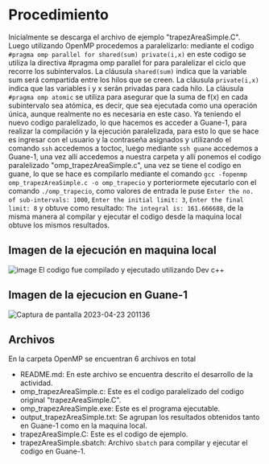 # Procedimiento
Inicialmente se descarga el archivo de ejemplo "trapezAreaSimple.C".
Luego utilizando OpenMP procedemos a paralelizarlo:
mediante el codigo ```#pragma omp parallel for shared(sum) private(i,x)``` en este codigo se utiliza la directiva #pragma omp parallel for para paralelizar el ciclo que recorre los subintervalos.
La cláusula ```shared(sum)``` indica que la variable sum será compartida entre los hilos que se creen.
La cláusula ```private(i,x)``` indica que las variables i y x serán privadas para cada hilo.
La cláusula ```#pragma omp atomic``` se utiliza para asegurar que la suma de f(x) en cada subintervalo sea atómica, es decir, que sea ejecutada como una operación única, aunque realmente no es necesaria en este caso.
Ya teniendo el nuevo codigo paralelizado, lo que hacemos es acceder a Guane-1, para realizar la compilación y la ejecución paralelizada, para esto lo que se hace es ingresar con el usuario y la contraseña asignados y utilizando el comando ```ssh``` accedemos a toctoc, luego mediante ```ssh guane``` accedemos a Guane-1, una vez allí accedemos a nuestra carpeta y allí ponemos el codigo paralelizado "omp_trapezAreaSimple.c", una vez se tiene el codigo en guane, lo que se hace es compilarlo mediante el comando ```gcc -fopenmp omp_trapezAreaSimple.c -o omp_trapecio``` y porteriormete ejecutarlo con el comando ```./omp_trapecio```, como valores de entrada le puse ```Enter the no. of sub-intervals: 1000```, ```Enter the initial limit: 3```, ```Enter the final limit: 8``` y obtuve como resultado: ```The integral is: 161.666688```, de la misma manera al compilar y ejecutar el codigo desde la maquina local obtuve los mismos resultados.
## Imagen de la ejecución en maquina local
![image](https://user-images.githubusercontent.com/82180254/233878395-f34f19da-3b9b-443f-99ad-4df75afbd941.png)
El codigo fue compilado y ejecutado utilizando Dev c++
## Imagen de la ejecucion en Guane-1
![Captura de pantalla 2023-04-23 201136](https://user-images.githubusercontent.com/82180254/233878409-ee39c055-7fff-4f3d-ab9c-f84c97fd9aeb.png)
## Archivos
En la carpeta OpenMP se encuentran 6 archivos en total
* README.md: En este archivo se encuentra descrito el desarrollo de la actividad.
* omp_trapezAreaSimple.c: Este es el codigo paralelizado del codigo original "trapezAreaSimple.C".
* omp_trapezAreaSimple.exe: Este es el programa ejecutable.
* output_trapezAreaSimple.txt: Se agrupan los resultados obtenidos tanto en Guane-1 como en la maquina local.
* trapezAreaSimple.C: Este es el codigo de ejemplo.
* trapezAreaSimple.sbatch: Archivo ```sbatch``` para compilar y ejecutar el codigo en Guane-1.
